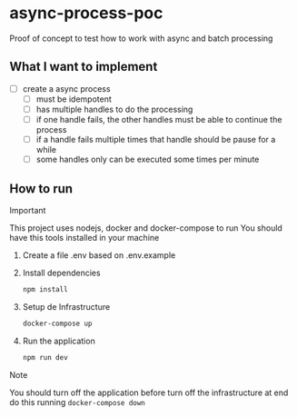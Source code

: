 # async-process-poc

Proof of concept to test how to work with async and batch processing

## What I want to implement

- [ ] create a async process
  - [ ] must be idempotent
  - [ ] has multiple handles to do the processing
  - [ ] if one handle fails, the other handles must be able to continue the process
  - [ ] if a handle fails multiple times that handle should be pause for a while
  - [ ] some handles only can be executed some times per minute

## How to run

> [!IMPORTANT]
> This project uses nodejs, docker and docker-compose to run
> You should have this tools installed in your machine

1. Create a file .env based on .env.example

2. Install dependencies

    ```bash
    npm install
    ```

3. Setup de Infrastructure

    ```bash
    docker-compose up
    ```

4. Run the application

    ```bash
    npm run dev
    ```

> [!NOTE]
> You should turn off the application before turn off the infrastructure at end
> do this running `docker-compose down`

